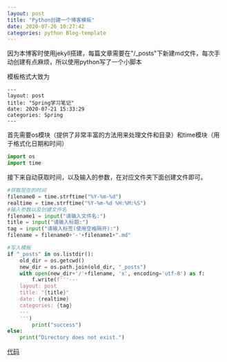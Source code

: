 ```yaml
---
layout: post
title: "Python创建一个博客模板"
date: 2020-07-26 10:27:42
categories: python Blog-template
---
```

因为本博客时使用jekyll搭建，每篇文章需要在"/_posts"下新建md文件，每次手动创建有点麻烦，所以使用python写了一个小脚本


模板格式大致为
```
---
layout: post
title: "Spring学习笔记"
date: 2020-07-21 15:33:29
categories: Spring
---
```
首先需要os模块（提供了非常丰富的方法用来处理文件和目录）和time模块（用于格式化日期和时间）
```python
import os
import time
```
接下来自动获取时间，以及输入的参数，在对应文件夹下面创建文件即可。
```python
#获取现在的时间
filename0 = time.strftime("%Y-%m-%d")
realtime = time.strftime("%Y-%m-%d %H:%M:%S")
#输入参数以及创建文件名
filename1 = input("请输入文件名:")
title = input("请输入标题:")
tag = input("请输入标签(使用空格隔开):")
filename = filename0+'-'+filename1+".md"

#写入模板
if "_posts" in os.listdir():
    old_dir = os.getcwd()
    new_dir = os.path.join(old_dir, "_posts")
    with open(new_dir+'/'+filename, 'x', encoding='utf-8') as f:
        f.write(f'''---
    layout: post
    title: "{title}"
    date: {realtime}
    categories: {tag}
    ---
    ''')
        print("success")
else:
    print("Directory does not exist.")
```
[代码](https://github.com/huteng-dev/huteng-dev.github.io/blob/master/autocreated.py "emmm")
